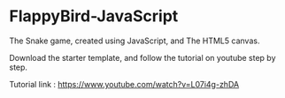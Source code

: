 # FlappyBird-JavaScript

The Snake game, created using JavaScript, and The HTML5 canvas.

Download the starter template, and follow the tutorial on youtube step by step.

Tutorial link : https://www.youtube.com/watch?v=L07i4g-zhDA
